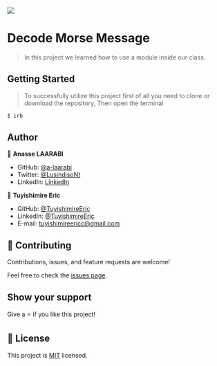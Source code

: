 ![](https://img.shields.io/badge/Microverse-blueviolet)

# Decode Morse Message

> In this project we learned how to use a module inside our class.


## Getting Started

> To successfully utilize this project first of all you need to clone or download the repository, Then open the terminal

``` bash command
$ irb
```

## Author

👤 **Anasse LAARABI**

- GitHub: [@a-laarabi](https://github.com/a-laarabi)
- Twitter: [@LusindisoNt](https://twitter.com/AnasseLaarabi)
- LinkedIn: [LinkedIn](https://www.linkedin.com/in/a-laarabi/)

👤 **Tuyishimire Eric**

- GitHub: [@TuyishimireEric](https://github.com/TuyishimireEric)
- LinkedIn: [@TuyishimireEric](https://www.linkedin.com/in/TuyishimireEric/)
- E-mail: <a href="mailto:tuyishimireericc@gmail.com">tuyishimireericc@gmail.com</a>

## 🤝 Contributing

Contributions, issues, and feature requests are welcome!

Feel free to check the [issues page](https://github.com/TuyishimireEric/Enumerable/issues).

## Show your support

Give a ⭐️ if you like this project!


## 📝 License

This project is [MIT](./LICENSE) licensed.
